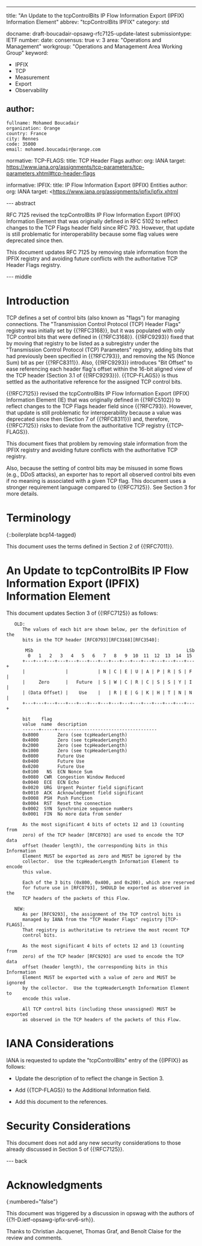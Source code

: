 ---
title: "An Update to the tcpControlBits IP Flow Information Export (IPFIX) Information Element"
abbrev: "tcpControlBits IPFIX"
category: std

docname: draft-boucadair-opsawg-rfc7125-update-latest
submissiontype: IETF
number:
date:
consensus: true
v: 3
area: "Operations and Management"
workgroup: "Operations and Management Area Working Group"
keyword:
 - IPFIX
 - TCP
 - Measurement
 - Export
 - Observability

author:
 -
    fullname: Mohamed Boucadair
    organization: Orange
    country: France
    city: Rennes
    code: 35000
    email: mohamed.boucadair@orange.com

normative:
  TCP-FLAGS:
    title: TCP Header Flags
    author:
      org: IANA
    target: https://www.iana.org/assignments/tcp-parameters/tcp-parameters.xhtml#tcp-header-flags

informative:
  IPFIX:
    title: IP Flow Information Export (IPFIX) Entities
    author:
      org: IANA
    target: <https://www.iana.org/assignments/ipfix/ipfix.xhtml

--- abstract

   RFC 7125 revised the tcpControlBits IP Flow Information Export
   (IPFIX) Information Element that was originally defined in RFC 5102
   to reflect changes to the TCP Flags header field since RFC 793.
   However, that update is still problematic for interoperability
   because some flag values were deprecated since then.

   This document updates RFC 7125 by removing stale information from the
   IPFIX registry and avoiding future conflicts with the authoritative
   TCP Header Flags registry.

--- middle

#  Introduction

   TCP defines a set of control bits (also known as "flags") for
   managing connections.  The "Transmission Control Protocol (TCP)
   Header Flags" registry was initially set by {{?RFC3168}}, but it was
   populated with only TCP control bits that were defined in {{?RFC3168}}.
   {{!RFC9293}} fixed that by moving that registry to be listed as a
   subregistry under the "Transmission Control Protocol (TCP)
   Parameters" registry, adding bits that had previously been specified
   in {{?RFC793}}, and removing the NS (Nonce Sum) bit as per {{?RFC8311}}.
   Also, {{!RFC9293}}  introduces "Bit Offset" to ease referencing each
   header flag's offset within the 16-bit aligned view of the TCP header
   (Section 3.1 of {{!RFC9293}}).  {{TCP-FLAGS}} is thus settled as the
   authoritative reference for the assigned TCP control bits.

   {{!RFC7125}} revised the tcpControlBits IP Flow Information Export
   (IPFIX) Information Element (IE) that was originally defined in
   {{?RFC5102}} to reflect changes to the TCP Flags header field since
   {{?RFC793}}.  However, that update is still problematic for
   interoperability because a value was deprecated since then (Section 7
   of {{?RFC8311}}) and, therefore, {{!RFC7125}} risks to deviate from the
   authoritative TCP registry {{TCP-FLAGS}}.

   This document fixes that problem by removing stale information from
   the IPFIX registry and avoiding future conflicts with the
   authoritative TCP registry.

   Also, because the setting of control bits may be misused in some
   flows (e.g., DDoS attacks), an exporter has to report all observed
   control bits even if no meaning is associated with a given TCP flag.
   This document uses a stronger requirement language compared to
   {{!RFC7125}}.  See Section 3 for more details.

#  Terminology

{::boilerplate bcp14-tagged}

   This document uses the terms defined in Section 2 of {{!RFC7011}}.

#  An Update to tcpControlBits IP Flow Information Export (IPFIX) Information Element

   This document updates Section 3 of {{!RFC7125}} as follows:

~~~~
   OLD:
      The values of each bit are shown below, per the definition of the
      bits in the TCP header [RFC0793][RFC3168][RFC3540]:

       MSb                                                         LSb
        0   1   2   3   4   5   6   7   8   9  10  11  12  13  14  15
      +---+---+---+---+---+---+---+---+---+---+---+---+---+---+---+---+
      |               |           | N | C | E | U | A | P | R | S | F |
      |     Zero      |   Future  | S | W | C | R | C | S | S | Y | I |
      | (Data Offset) |    Use    |   | R | E | G | K | H | T | N | N |
      +---+---+---+---+---+---+---+---+---+---+---+---+---+---+---+---+

      bit    flag
      value  name  description
      ------+-----+-------------------------------------
      0x8000       Zero (see tcpHeaderLength)
      0x4000       Zero (see tcpHeaderLength)
      0x2000       Zero (see tcpHeaderLength)
      0x1000       Zero (see tcpHeaderLength)
      0x0800       Future Use
      0x0400       Future Use
      0x0200       Future Use
      0x0100   NS  ECN Nonce Sum
      0x0080  CWR  Congestion Window Reduced
      0x0040  ECE  ECN Echo
      0x0020  URG  Urgent Pointer field significant
      0x0010  ACK  Acknowledgment field significant
      0x0008  PSH  Push Function
      0x0004  RST  Reset the connection
      0x0002  SYN  Synchronize sequence numbers
      0x0001  FIN  No more data from sender

      As the most significant 4 bits of octets 12 and 13 (counting from
      zero) of the TCP header [RFC0793] are used to encode the TCP data
      offset (header length), the corresponding bits in this Information
      Element MUST be exported as zero and MUST be ignored by the
      collector.  Use the tcpHeaderLength Information Element to encode
      this value.

      Each of the 3 bits (0x800, 0x400, and 0x200), which are reserved
      for future use in [RFC0793], SHOULD be exported as observed in the
      TCP headers of the packets of this Flow.
~~~~

~~~~
   NEW:
      As per [RFC9293], the assignment of the TCP control bits is
      managed by IANA from the "TCP Header Flags" registry [TCP-FLAGS].
      That registry is authoritative to retrieve the most recent TCP
      control bits.

      As the most significant 4 bits of octets 12 and 13 (counting from
      zero) of the TCP header [RFC9293] are used to encode the TCP data
      offset (header length), the corresponding bits in this Information
      Element MUST be exported with a value of zero and MUST be ignored
      by the collector.  Use the tcpHeaderLength Information Element to
      encode this value.

      All TCP control bits (including those unassigned) MUST be exported
      as observed in the TCP headers of the packets of this Flow.
~~~~


#  IANA Considerations

   IANA is requested to update the "tcpControlBits" entry of the {{IPFIX}}
   as follows:

   *  Update the description of to reflect the change in Section 3.

   *  Add {{TCP-FLAGS}} to the Additional Information field.

   *  Add this document to the references.

# Security Considerations

   This document does not add any new security considerations to those
   already discussed in Section 5 of {{!RFC7125}}.

--- back

# Acknowledgments
{:numbered="false"}

   This document was triggered by a discussion in opswag with the
   authors of {{?I-D.ietf-opsawg-ipfix-srv6-srh}}.

   Thanks to Christian Jacquenet, Thomas Graf, and Benoît Claise for the
   review and comments.
